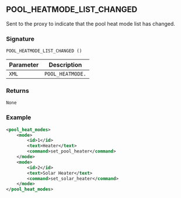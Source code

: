 ## POOL\_HEATMODE\_LIST\_CHANGED

Sent to the proxy to indicate that the pool heat mode list has changed.


### Signature

`POOL_HEATMODE_LIST_CHANGED ()`


| Parameter | Description |
| --- | --- |
| `XML` | `POOL_HEATMODE.` |


### Returns

`None`


### Example

```xml
<pool_heat_modes>
    <mode>
        <id>1</id>
        <text>Heater</text>
        <command>set_pool_heater</command>
    </mode>
    <mode>
        <id>2</id>
        <text>Solar Heater</text>
        <command>set_solar_heater</command>
    </mode>
</pool_heat_modes>
```
